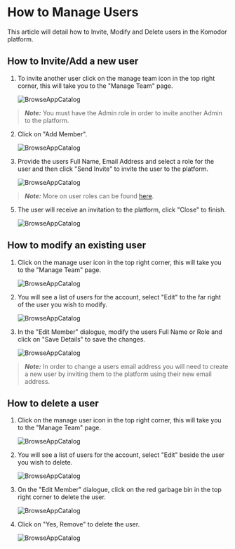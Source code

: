 # How to Manage Users

This article will detail how to Invite, Modify and Delete users in the Komodor platform.

## How to Invite/Add a new user

1. To invite another user click on the manage team icon in the top right corner, this will take you to the "Manage Team" page.
   
   ![BrowseAppCatalog](./img/ManageUsersMainPage.png)

> **_Note:_** You must have the Admin role in order to invite another Admin to the platform.

2. Click on "Add Member".
   
   ![BrowseAppCatalog](./img/ManageTeam.png)


3. Provide the users Full Name, Email Address and select a role for the user and then click "Send Invite" to invite the user to the platform.

   ![BrowseAppCatalog](./img/AddMember.png)

> **_Note:_** More on user roles can be found [here](https://docs.komodor.com/Learn/RBAC.html "Komodor RBAC").

5. The user will receive an invitation to the platform, click "Close" to finish.

   ![BrowseAppCatalog](./img/MemberAdded.png)

## How to modify an existing user

1. Click on the manage user icon in the top right corner, this will take you to the "Manage Team" page.

   ![BrowseAppCatalog](./img/ManageUsersMainPage.png)

2. You will see a list of users for the account, select "Edit" to the far right of the user you wish to modify.

   ![BrowseAppCatalog](./img/UserList.png)


3. In the "Edit Member" dialogue, modify the users Full Name or Role and click on "Save Details" to save the changes.

   ![BrowseAppCatalog](./img/EditMember.png)

> **_Note:_** In order to change a users email address you will need to create a new user by inviting them to the platform using their new email address. 

## How to delete a user

1. Click on the manage user icon in the top right corner, this will take you to the "Manage Team" page.

   ![BrowseAppCatalog](./img/ManageUsersMainPage.png)

2. You will see a list of users for the account, select "Edit" beside the user you wish to delete.

   ![BrowseAppCatalog](./img/UserList.png)


3. On the "Edit Member" dialogue, click on the red garbage bin in the top right corner to delete the user.

   ![BrowseAppCatalog](./img/EditMember.png)


4. Click on "Yes, Remove" to delete the user.

   ![BrowseAppCatalog](./img/DeleteUserCOnfirmation.png)
